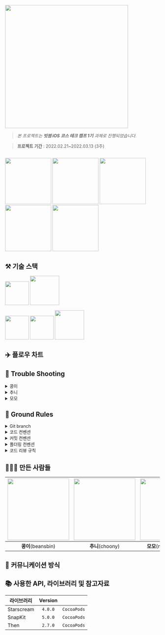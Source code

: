 <img src = "https://user-images.githubusercontent.com/46108770/158010258-799f730b-ad48-4372-9c5e-724f710b4925.png" width="400">

> *본 프로젝트는 **빗썸 iOS 코스 테크 캠프 1기** 과제로 진행되었습니다.*

> **프로젝트 기간** : 2022.02.21~2022.03.13 (3주)

##

<img src = "https://user-images.githubusercontent.com/46108770/158010783-7c0e290b-c23b-4293-b64b-2bf8e626ba96.png" width="150"> <img src = "https://user-images.githubusercontent.com/46108770/158010826-047a70f6-89aa-4eee-8002-dfdbed454b12.png" width="150"> <img src = "https://user-images.githubusercontent.com/46108770/158010834-b5a6d749-8911-4080-ada3-17bd447ba812.png" width="150"> <img src = "https://user-images.githubusercontent.com/46108770/158010841-2547e804-e403-4087-a6c4-2906ab6acc43.png" width="150"> <img src = "https://user-images.githubusercontent.com/46108770/158010860-f5776c78-ed83-4ba2-9943-8ac7ca8bb962.png" width="150">


## ⚒️ 기술 스택
<img width="77" src="https://img.shields.io/badge/iOS-15.2+-silver"> <img width="95" src="https://img.shields.io/badge/Xcode-13.2.1-blue">

<img width="77" src="https://img.shields.io/badge/URLSession-pink"> <img width="77" src="https://img.shields.io/badge/Websocket-yellow"> <img width="95" src="https://img.shields.io/badge/Github Actions-green">


## ✈️ 플로우 차트


## 🎣 Trouble Shooting
<details>
<summary>콩이</summary>
    
> 프로젝트 세팅(REST API, Github Action)
    
 1) URL Session
    
  : async/await을 경험해보기 위해 별도의 네트워크 라이브러리를 사용하지 않기로 결정했다.
  → await를 쓰는 이유는 completionhandler를 사용하지 않음으로써 오류 처리의 복잡성을 줄이고, 클로저를 사용하지 않음으로써 코드 가독성을 향상함으로써 한 줄로 비동기 코드를 마치 동기 코드처럼 보이게 하기 위한 것.
    
 ![스크린샷 2022-02-24 오후 6 50 19](https://user-images.githubusercontent.com/46108770/158013071-1d8bce9b-23bf-4950-ac1a-30a75ea5889b.png)
    
  await/async는 iOS 13.0부터 지원하지만, async를 지원하는 URLSession API는 iOS 15.0이 필요하다.
    
 ![스크린샷 2022-02-24 오후 6 53 31](https://user-images.githubusercontent.com/46108770/158013081-aa030cdd-4fd9-4c74-b665-fd12eea7fb37.png)

  → 그런데 이전 버전 부터 대응하게 되면 코드 가독성의 장점이 사라져서 try await을 사용하는 의미가 없어지게 된다.

  → 따라서 Global 코드는 다른 코드에서 재사용되는 코드들을 모아놓은 폴더인 만큼, 간결하고 깔끔하게 작성하고 싶기에 iOS 15부터 대응하도록 설정했다.
    
 2) CI
    
  : 사전에 빌드 오류를 발견하지 못한 채 main 브랜치에 merge하는 상황을 방지하기 위해 CI 툴을 채택하기로 했다.
    
  → Github Action과 Jenkins가 가장 일반적으로 사용된다.
    
  → Jenkins의 경우 별도의 서버에 호스팅해야하는 오버헤드가 발생하므로, Github에서 서버를 제공하는 Github Action을 사용
    
  ```YAML
    name: FakethumbBuildTest

    on:
    push:
    branches: [ main ]
    pull_request:
    branches: [ main ]

    jobs:
    build:

    runs-on: macos-latest

    steps:
    - uses: actions/checkout@v2
    - name: Run tests
      run: |
        pod install --repo-update --clean-install --project-directory=FakeBithumbAssignment/
        xcodebuild test -workspace ./FakeBithumbAssignment/FakeBithumbAssignment.xcworkspace -scheme FakeBithumbAssignment -destination 'platform=iOS Simulator,name=iPhone 11 Pro,OS=15.2'
  ```
    
> CoinView 및 호가 정보창 구현
    
1) CoinView - UIPageViewController

 : 뷰 컨트롤러 내에서 또 다른 뷰 컨트롤러를 보여주기 위해 pageViewController를 사용했다.
    
 →  부모 뷰 컨트롤러 내에 pageViewController가 존재하고, pageViewController 위에 원하는 child View Controller를 표시하는 방식으로 동작한다.
    
 → pageViewController는 childViewController들을 가지고 있으며, delegate와 dataSource를 통해 페이지를 관리한다.
    
 ```swift
    // pageViewController를 설정
    private func setPageView() {
    self.pageViewController = CoinPagingViewController()
    
    if let pageViewController = pageViewController {
        self.addChild(pageViewController)
        self.pageView.addSubview(pageViewController.view)
        self.pageViewController?.view.snp.makeConstraints { make in
            make.top.leading.trailing.bottom.equalTo(self.pageView)
        }
        pageViewController.didMove(toParent: self)
    }
}
 ```
    
 → 부모 뷰 컨트롤러에 addChild를 이용해 pageViewController를 붙여준 후, 보여질 pageView에도 pageViewController의 view를 addSubView한다.
    
 → 부모 뷰 컨트롤러에 새로운 컨트롤러가 추가되었으므로 didMove()를 호출해준다.
    
 ```swift
    // 페이지를 전환하는 코드
    func setTabViewController(to type: TabView) {
      guard let page = pages[type] else { return }
      self.setViewControllers([page], direction: .forward, animated: false, completion: nil)
    }
 ```
    
 → 이후 pageViewController 내부에서 setViewController 메서드를 이용해 화면 전환하는 코드를 구현한다.

2) 호가 정보창 - 웹소켓 (모모 리팩토링 이전)
	
 2-1. 변경된 호가의 quantity가 0인 경우, 현재 리스트에서 해당 price를 찾아 삭제해줘야 한다.
    
    ```swift
    if Double(quote.quantity) == 0 {
        self.removeQuantityIsZero(type: .ask, data: quote)
        continue
    }
    
    private func removeQuantityIsZero(type: BTSocketAPIResponse.OrderBookResponse.Content.OrderBook.OrderType,
                                      data: Quote) {
        switch type {
        case .ask:
            var count = self.asksList.count
            var index = 0
            while(index < count) {
                if Int(asksList[index].price) == Int(data.price) {
                    self.asksList.remove(at: index)
                    count -= 1
                }
                index += 1
            }
        case .bid:
            var count = self.bidsList.count
            var index = 0
            while(index < count) {
                if Int(bidsList[index].price) == Int(data.price) {
                    self.bidsList.remove(at: index)
                    count -= 1
                }
                index += 1
            }
        }
    }
    ```
    
2-2. 단순히 호가 정보 30개씩 받아서 표시해줄 경우, (1) 처럼 remove된 경우에 표시해줄 데이터가 없다.
	
	-> 그러나 빗썸에서 받아올 수 있는 최대 데이터는 30개이므로, 그 이상의 데이터를 로컬에서 관리하고 그 중에서 30개만 표시하도록 해야한다.
	
	-> 그리고 리스트 중 asks(매도)는 하위 30개, bids(매수)는 상위 30개를 표시한다. 물론 price 순으로 정렬해서.
    
    ```swift
    private func sortQuoteList(type: BTSocketAPIResponse.OrderBookResponse.Content.OrderBook.OrderType) {
      switch type {
      case .ask:
          self.asksList = asksList.sorted(by: {$0.price > $1.price})
      case .bid:
          self.bidsList = bidsList.sorted(by: {$0.price > $1.price})
      }
    }
    ```
    
2-3. 변경된 호가가 로컬 리스트에 있는 호가와 같은 경우, 해당 호가를 찾아 quantity를 업데이트 해준다.
    
    ```swift
    if !self.replaceQuote(type: .ask, data: quote) {
        self.asksList.append(quote)
    }
    
    private func replaceQuote(type: BTSocketAPIResponse.OrderBookResponse.Content.OrderBook.OrderType,
                              data: Quote) -> Bool {
        switch type {
        case .ask:
            let count = self.asksList.count
            var index = 0
            while(index < count) {
                if Int(asksList[index].price) == Int(data.price) {
                    self.asksList[index] = data
                    return true
                }
                index += 1
            }
        case .bid:
            let count = self.bidsList.count
            for index in 0..<count {
                if Int(self.bidsList[index].price) == Int(data.price) {
                    self.bidsList[index] = data
                    return true
                }
            }
        }
        return false
    }
    ```
    
2-4. 로컬에 있는 list에서 찾아 remove하는 작업을 수행하는 도중, websocket api에서 데이터를 받아와 list가 업데이트 되면 반복문의 범위가 조정되어 index out of range 오류가 발생한다.
	
	-> 따라서 remove 작업을 시행하는 동안에는 동기적으로 처리하기 위해 sempaphore를 활용한다.
    
    ```swift
    private func updateTransactionData(coin: Coin,
                                       data: BTSocketAPIResponse.TransactionResponse) {
        let semaphore = DispatchSemaphore(value: 0)
        DispatchQueue.global(qos: .background).async {
            for transaction in data.content.list {
                switch transaction.buySellGb {
                case .sell:
                    var count = self.asksList.count
                    var index = 0
                    while(index < count) {
                        if Double(self.asksList[index].price) == Double(transaction.contPrice) {
                            guard let quantity = Double(self.asksList[index].quantity) else { return }
                            if quantity - transaction.contQty <= 0 {
                                self.asksList.remove(at: index)
                                count -= 1
                            } else {
                                self.asksList[index].quantity = "\(quantity - transaction.contQty)"
                            }
                        }
                        index += 1
                    }
                case .buy:
                    var count = self.bidsList.count
                    var index = 0
                    while(index < count) {
                        if Double(self.bidsList[index].price) == Double(transaction.contPrice) {
                            guard let quantity = Double(self.bidsList[index].quantity) else { return }
                            if Double(self.bidsList[index].quantity)! - transaction.contQty <= 0 {
                                self.bidsList.remove(at: index)
                                count -= 1
                            } else {
                                self.bidsList[index].quantity = "\(quantity - transaction.contQty)"
                            }
                        }
                        index += 1
                    }
                }
            }
            DispatchQueue.main.async {
                self.patchOrderbookData()
            }
            semaphore.signal()
        }
        semaphore.wait()
    }
    ```
    
2-5. 마지막으로, 가끔 매도/매수의 경계선이 아니라 아주 낮은 가격에 매도를 하거나, 아주 높은 가격에 매수를 하는 케이스가 존재한다.
	
	-> 이런 경우는 대개 체결이 되지만, 아주 극단적으로 생각해서 매도하는 사람만 있고 매수하는 사람은 없는 경우, 매수하는 사람만 있고 매도하는 사람만 있는 경우도 존재할 수 있다. (예를 들어.. 주식에서 상한가, 하한가 쳤을 때)
	
	-> 체결 시 로컬 list에 있는 quantity - 체결 quanity = 0인 경우만 호가창에서 삭제하도록 한다.

    
</details>

<details>
<summary>추니</summary>
	
메인화면의 헤더뷰를 구현할 때, 원화, 관심 버튼은 터치되면 아래의 바가 생기게 됩니다. 이를 컬렉션 뷰셀로 깔끔하게 처리하기 위해 원화, 관심 버튼을 컬렉션 뷰를 활용해서 구현하였습니다. 또한 모든 셀에 대해 자동적으로 간격, 크기 등을 지정할 수 있고, 추후에 버튼이 추가될 수도 있기 때문에 컬렉션 뷰를 활용하였습니다.
하지만 컬렉션 뷰는 테이블 뷰와 마찬가지로 많은 양의 데이터를 보여주기 위해 존재한다고 생각이 들었습니다. 현재의 2개의 버튼을 컬렉션 뷰로 구현하기에는 데이터가 적다고 판단되었고, UIButton으로 구현하게 되었습니다.

UI 객체들을 레이아웃할 때, 객체를 하나하나 다 설정해주는 방법이 예전에 오토레이아웃 공부하며 익숙해졌습니다. 하지만 스택뷰를 사용하게 되면 UI 객체들의 레이아웃을 각각 걸어주지 않아도 되고, 코드가 간결해지며 가독성이 좋아보인다 생각해 스택뷰를 사용하게 되었습니다.

검색창을 이용하게 되면 키보드가 자동으로 올라오고, 가상 화폐 목록을 가리게 됩니다. 검색창이 아닌 다른 부분을 터치하게 되면 키보드가 내려가는 방식을 상식적으로 생각하게 되었습니다. 하지만 이는 테이블 뷰 셀을 터치하는 것도 포함이 되어 터치된 가상 화폐의 호가정보 창으로 진입하게 됩니다. 이를 해결하기 위해 검색창을 dismiss 하는 것과 뷰컨트롤러의 push 진입은 동시에 동작할 수 없음을 이용하여 검색 도중 셀이 터치되었을 때 키보드를 내리고, 뷰컨트롤러의 전환이 될 수 없도록 하였습니다.
하지만 이는 꼼수에 불과하며, 계속해서 경고메세지가 뜨게 됩니다. 그래서 다른 방식으로 키보드를 내리는 방법을 생각했고, 검색 도중 테이블 뷰를 스크롤하면 키보드가 내려가는 방식으로 구현하게 되었습니다.

실시간 가상 화폐의 데이터를 받아 테이블 뷰에 나타내기 위해 단순히 데이터를 받을 때, 테이블 뷰를 reload시키자는 생각을 하였습니다. 제 생각과 다르게 기본적인 테이블뷰를 사용하였을 경우 많은 양의 데이터가 연속적으로 들어와 앱이 멈추는 현상이 발생하였습니다. 이를 해결하기 위해 UITableViewDiffableDataSource를 사용하게 되었고, iOS 15부터 도입된 reconfigureItems 메소드를 통해 화면의 끊김 없이 테이블 뷰를 업데이트할 수 있었습니다.

모든 가상 화폐의 목록 테이블뷰와 관심 목록 테이블뷰를 구분해서 나타내야하는데 이를 하나의 뷰컨트롤러가 하나의 테이블 뷰를 관리하고, 원화, 관심 탭이 눌릴 때마다 그에 맞는 데이터를 보여주자는 생각을 하였습니다. 각각의 테이블 뷰를 보여주는 로직은 비슷하다 생각했기 때문입니다.
하지만 이는 하나의 파일에 너무 많은 양의 코드를 작성하게 하고, 테이블 뷰를 제어하는 로직을많이 복잡하게 하였으며, 구현하다보니 두 개의 테이블뷰가 조금은 다른 로직을 통해 보여준 다는 것을 깨달았습니다.
이를 해결하기 위해 먼저 테이블 뷰를 2개의 뷰로 분리하였습니다. 컨트롤러는 해당 탭에 대한 뷰를 보여주고, 데이터를 받으면 업데이트하라는 명령을 내리게 하였습니다. 사실 두개의 뷰는 비슷한 로직도 분명 존재합니다. 이를 클래스 상속을 통해 기본 구현하고, 조금 다른 로직을 가진 뷰는 오버라이딩하여 구현하면 코드가 더 깔끔해질 것 같습니다.

</details>

<details>
<summary>모모</summary>
	
- 현상 : 캔들스틱 차트에서 스크롤이나 핀치 제스처가 있을 경우, 화면 안에 들어온 캔들스틱을 대상으로 y축 스케일링이 되도록 하고 싶었으나, 이러한 상태 변화가 있었을 경우 앱이 꺼지지 않고 멈춘 상태로 지속되거나, 화면 전환이 끊기는 현상이 있었습니다. (CPU 사용률 100%)
- 원인 : 캔들스틱 차트는 CALayer들의 조합으로 구성 되었습니다. 길이 조정 등이 필요할 경우에 이 전체 Layer들을 다 지워 준 뒤에 다시 추가해 화면을 그려주는 연산이 필요합니다. 매 이벤트(스크롤, 핀치) 마다 모든 캔들스틱에 대해 이러한 처음부터 다시 그려주는 연산이 반복되고 있어 이러한 방대한 연산이 원인이였습니다.
- 해결 : 그리기 연산을 최소화 해 CPU 부하를 더는 방법으로 해결 했습니다. 모든 메소드가 O(N)의 시간 복잡도를 갖고 있어 2차원의 레이어 연산은 큰 부담이 되지 않을 것이라 생각했지만 이벤트마다 5000개정도의 레이어 삭제 후 추가는 상당한 부담이 되었던 것 같습니다. 기존에는 캔들스틱 처음부터 끝까지 각각의 레이어를 다 추가해주고 지워주는 방식으로 개발이 되어있었으나, 꼭 그려줘야 하는 캔들스틱만 대상으로 레이어를 추가 해주도록 수정 했습니다. 꼭 그려줘야 하는 캔들스틱의 영역은 스크롤 뷰의 contentOffset으로 계산을 해 주었습니다. 반복적으로 필요한 값들은 computed property를 통하지 않고 stored property에 한번만 계산 해서 넣어주는 방법으로도 연산을 최소화 했습니다. 또한 레이어 작업에 자동으로 애니메이션 효과가 들어가 있어 레이어 전체를 CATransaction으로 묶어 애니메이션 효과도 제거 해 주었습니다.
- 결과 : 원하던 대로 스크롤, 핀치 제스처 시 적절한 스케일의 캔들스틱 차트가 화면에 가득 차도록 작동 했습니다.

</details>

## 🥊 Ground Rules
<details>
<summary>Git branch</summary>
    
* git flow를 따른다.
* main 브랜치를 default 브랜치로 설정합니다.
* 기능 별로 feaure 브랜치를 생성하고, main 브랜치에 merge합니다.
* feature 브랜치의 네이밍은 feature/이슈번호-기능이름 으로 사용합니다.

</details>

<details>
<summary>코드 컨벤션</summary>
    
* [Swift API Design GuideLine](https://www.swift.org/documentation/api-design-guidelines/) 따릅니다.
* 이외의 룰에 대해서는 [StyleShare](https://github.com/StyleShare/swift-style-guide)의 Swift-Style-GuideLine을 따릅니다.

    -> 단, 다음의 룰은 추가합니다.
    ```HTML
    1)  들여쓰기에는 탭(tab) 대신 2개의 space를 사용합니다.
    2)  타입 첫 줄 띄어쓰기 없이 붙여쓰기
    ```
* **MARK 주석**을 활용합니다.

    ```Swift
    // MARK: - @IBOutlets Action
    // MARK: - @IBOutlet Outlets
    // MARK: - Life Cycle func
    // MARK: - custom func
    // MARK: - extension으로 빼고 어떤 기능을 사용하는지 적기
    // MARK: - @objc
    // MARK: - Type Property
    // MARK: - Instance Property
    // MARK: - Initializer
    ```

</details>

<details>
<summary>커밋 컨벤션</summary>
    
```HTML
# [타입] : 제목 (#이슈번호)

##### 제목은 최대 50 글자까지만 입력 ############## -> |

# 본문은 위에 작성
######## 본문은 한 줄에 최대 72 글자까지만 입력 ########################### -> |

# --- COMMIT END ---
# [타입] 리스트
#   FEAT    : 기능 (새로운 기능) -> 기능적인 수정
#   FIX     : 버그 (버그 수정)
#   REFACTOR: 리팩토링 -> 코드 재배치와 같은, 기능적인 수정
#   STYLE   : 스타일 (코드 형식, 세미콜론 추가: 비즈니스 로직에 변경 없음)
#   DOCS    : 문서 (문서 추가, 수정, 삭제)
#   TEST    : 테스트 (테스트 코드 추가, 수정, 삭제: 비즈니스 로직에 변경 없음)
#   CHORE   : 기타 변경사항 (빌드 스크립트 수정 등)
# ------------------
#     타입은 대문자로
#     제목은 명령문으로
#     제목 끝에 마침표(.) 금지
#     제목과 본문을 한 줄 띄워 분리하기
#     본문은 "어떻게" 보다 "무엇을", "왜"를 설명한다.
#     본문에 여러줄의 메시지를 작성할 땐 "-"로 구분
# ------------------
```

</details>

<details>
<summary>폴더링 컨벤션</summary>
    
```HTML
FakethumbAssignment
  |
  └── FakethumbAssignment
			 |── Global
		   │   │── Literal 
		   │   │── Base 
		   │   │── Protocol
		   │   │── Supports
		   │   │      │── AppDelegate
       │   │      │── SceneDelegate
		   │   │      └── Info.plist
		   │   │── Utils
		   │   │── Extension
		   │   │── UIComponent
		   │   └── Resource
		   │          └── Assets.xcassets
		   │
  		 |── Network
		   │   │── APIService 
		   │   │── API  
	     │   │── Model
		   │   └── Foundation
		   │
		   └── Screens 
		       └── Main
		            └── View
```
</details>

<details>
<summary>코드 리뷰 규칙</summary>

```HTML
 1) merge 기준
   : 2명 모두 approve하면 merge한다.
 2) 리뷰 시간
   : 마지막 comment로부터 하루가 지나면 approve한다.
   : 작업 지연을 방지하기 위해 24시간이 지나면 본인이 merge한다.
```
</details>


## 👨‍👧‍👦 만든 사람들 
| <img src="https://user-images.githubusercontent.com/46108770/158012511-c97175f3-8419-4277-a582-dc4233a6d10f.png" width="200"> | <img src="https://user-images.githubusercontent.com/46108770/158012604-2c427495-c539-4425-80ae-a5e4691e499e.png" width="200"> |   <img src="https://user-images.githubusercontent.com/46108770/158012540-5ead852b-f1f1-4e04-bb14-2dc14603c637.png" width="200">    |
| :-----------------: | :-----: | :-----: |
| **콩이**(beansbin)        | **추니**(choony) | **모모**(momo-youngg) |


## 💬 커뮤니케이션 방식


## 📚 사용한 API, 라이브러리 및 참고자료

| 라이브러리        | Version |       |
| ----------------- | :-----: | ----- |
| Starscream        | `4.0.0` | `CocoaPods` |
| SnapKit           | `5.0.0` | `CocoaPods` |
| Then              | `2.7.0` | `CocoaPods` |
